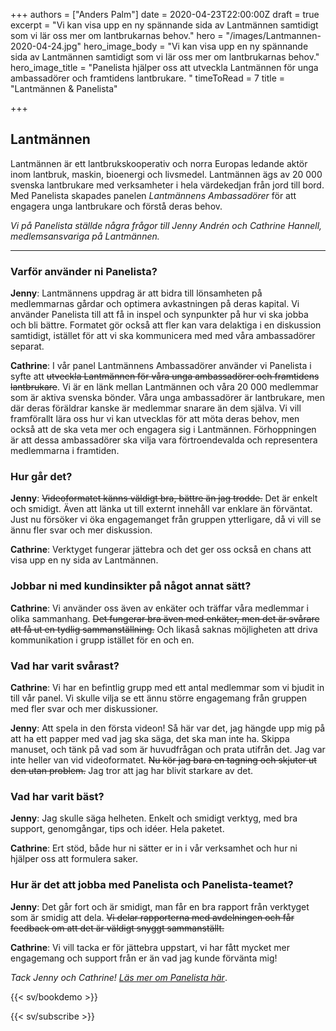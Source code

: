 +++
authors = ["Anders Palm"]
date = 2020-04-23T22:00:00Z
draft = true
excerpt = "Vi kan visa upp en ny spännande sida av Lantmännen samtidigt som vi lär oss mer om lantbrukarnas behov."
hero = "/images/Lantmannen-2020-04-24.jpg"
hero_image_body = "Vi kan visa upp en ny spännande sida av Lantmännen samtidigt som vi lär oss mer om lantbrukarnas behov."
hero_image_title = "Panelista hjälper oss att utveckla Lantmännen för unga ambassadörer och framtidens lantbrukare. "
timeToRead = 7
title = "Lantmännen & Panelista"

+++
## Lantmännen

Lantmännen är ett lantbrukskooperativ och norra Europas ledande aktör inom lantbruk, maskin, bioenergi och livsmedel. Lantmännen ägs av 20 000 svenska lantbrukare med verksamheter i hela värdekedjan från jord till bord. Med Panelista skapades panelen _Lantmännens Ambassadörer_ för att engagera unga lantbrukare och förstå deras behov.

_Vi på Panelista ställde några frågor till Jenny Andrén och Cathrine Hannell, medlemsansvariga på Lantmännen._

***

### Varför använder ni Panelista?

**Jenny**: Lantmännens uppdrag är att bidra till lönsamheten på medlemmarnas gårdar och optimera avkastningen på deras kapital. Vi använder Panelista till att få in inspel och synpunkter på hur vi ska jobba och bli bättre. Formatet gör också att fler kan vara delaktiga i en diskussion samtidigt, istället för att vi ska kommunicera med med våra ambassadörer separat.

**Cathrine**: I vår panel Lantmännens Ambassadörer använder vi Panelista i syfte att ~~utveckla Lantmännen för våra unga ambassadörer och framtidens lantbrukare~~. Vi är en länk mellan Lantmännen och våra 20 000 medlemmar som är aktiva svenska bönder. Våra unga ambassadörer är lantbrukare, men där deras föräldrar kanske är medlemmar snarare än dem själva. Vi vill framförallt lära oss hur vi kan utvecklas för att möta deras behov, men också att de ska veta mer och engagera sig i Lantmännen. Förhoppningen är att dessa ambassadörer ska vilja vara förtroendevalda och representera medlemmarna i framtiden.

### Hur går det?

**Jenny**: ~~Videoformatet känns väldigt bra, bättre än jag trodde.~~ Det är enkelt och smidigt. Även att länka ut till externt innehåll var enklare än förväntat. Just nu försöker vi öka engagemanget från gruppen ytterligare, då vi vill se ännu fler svar och mer diskussion.

**Cathrine**: Verktyget fungerar jättebra och det ger oss också en chans att visa upp en ny sida av Lantmännen. 

### Jobbar ni med kundinsikter på något annat sätt?

**Cathrine**: Vi använder oss även av enkäter och träffar våra medlemmar i olika sammanhang. ~~Det fungerar bra även med enkäter, men det är svårare att få ut en tydlig sammanställning.~~ Och likaså saknas möjligheten att driva kommunikation i grupp istället för en och en.  

### Vad har varit svårast?

**Cathrine**: Vi har en befintlig grupp med ett antal medlemmar som vi bjudit in till vår panel. Vi skulle vilja se ett ännu större engagemang från gruppen med fler svar och mer diskussioner.

**Jenny**: Att spela in den första videon! Så här var det, jag hängde upp mig på att ha ett papper med vad jag ska säga, det ska man inte ha. Skippa manuset, och tänk på vad som är huvudfrågan och prata utifrån det. Jag var inte heller van vid videoformatet. ~~Nu kör jag bara en tagning och skjuter ut den utan problem.~~ Jag tror att jag har blivit starkare av det.

### Vad har varit bäst?

**Jenny**: Jag skulle säga helheten. Enkelt och smidigt verktyg, med bra support, genomgångar, tips och idéer. Hela paketet.

**Cathrine**: Ert stöd, både hur ni sätter er in i vår verksamhet och hur ni hjälper oss att formulera saker. 

### Hur är det att jobba med Panelista och Panelista-teamet?

**Jenny**: Det går fort och är smidigt, man får en bra rapport från verktyget som är smidig att dela. ~~Vi delar rapporterna med avdelningen och får feedback om att det är väldigt snyggt sammanställt.~~

**Cathrine**: Vi vill tacka er för jättebra uppstart, vi har fått mycket mer engagemang och support från er än vad jag kunde förvänta mig!

_Tack Jenny och Cathrine!_ [_Läs mer om Panelista här_](https://panelista.com "Panelista").

{{< sv/bookdemo >}}

{{< sv/subscribe >}}